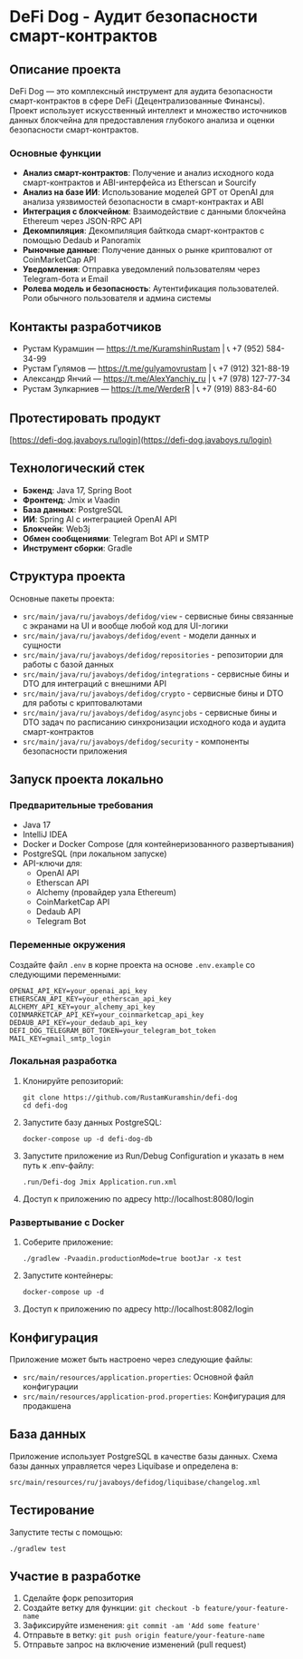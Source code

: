 # DeFi Dog - Аудит безопасности смарт-контрактов

## Описание проекта

DeFi Dog — это комплексный инструмент для аудита безопасности смарт-контрактов в сфере DeFi (Децентрализованные Финансы). Проект использует искусственный интеллект и множество источников данных блокчейна для предоставления глубокого анализа и оценки безопасности смарт-контрактов.

### Основные функции

- **Анализ смарт-контрактов**: Получение и анализ исходного кода смарт-контрактов и ABI-интерфейса из Etherscan и Sourcify
- **Анализ на базе ИИ**: Использование моделей GPT от OpenAI для анализа уязвимостей безопасности в смарт-контрактах и ABI
- **Интеграция с блокчейном**: Взаимодействие с данными блокчейна Ethereum через JSON-RPC API 
- **Декомпиляция**: Декомпиляция байткода смарт-контрактов с помощью Dedaub и Panoramix
- **Рыночные данные**: Получение данных о рынке криптовалют от CoinMarketCap API
- **Уведомления**: Отправка уведомлений пользователям через Telegram-бота и Email
- **Ролева модель и безопасность**: Аутентификация пользователей. Роли обычного пользователя и админа системы

## Контакты разработчиков

- Рустам Курамшин — https://t.me/KuramshinRustam | 📞 +7 (952) 584-34-99
- Рустам Гулямов — https://t.me/gulyamovrustam | 📞 +7 (912) 321-88-19
- Александр Янчий — https://t.me/AlexYanchiy_ru | 📞 +7 (978) 127-77-34
- Рустам Зулкарниев — https://t.me/WerderR | 📞 +7 (919) 883-84-60

## Протестировать продукт

[https://defi-dog.javaboys.ru/login](https://defi-dog.javaboys.ru/login)

## Технологический стек

- **Бэкенд**: Java 17, Spring Boot
- **Фронтенд**: Jmix и Vaadin
- **База данных**: PostgreSQL
- **ИИ**: Spring AI с интеграцией OpenAI API
- **Блокчейн**: Web3j
- **Обмен сообщениями**: Telegram Bot API и SMTP
- **Инструмент сборки**: Gradle

## Структура проекта

Основные пакеты проекта:

- `src/main/java/ru/javaboys/defidog/view` - сервисные бины связанные с экранами на UI и вообще любой код для UI-логики
- `src/main/java/ru/javaboys/defidog/event` - модели данных и сущности
- `src/main/java/ru/javaboys/defidog/repositories` - репозитории для работы с базой данных
- `src/main/java/ru/javaboys/defidog/integrations` - сервисные бины и DTO для интеграций с внешними API
- `src/main/java/ru/javaboys/defidog/crypto` - сервисные бины и DTO для работы с криптовалютами
- `src/main/java/ru/javaboys/defidog/asyncjobs` - сервисные бины и DTO задач по расписанию синхронизации исходного кода и аудита смарт-контрактов 
- `src/main/java/ru/javaboys/defidog/security` - компоненты безопасности приложения

## Запуск проекта локально

### Предварительные требования

- Java 17
- IntelliJ IDEA
- Docker и Docker Compose (для контейнеризованного развертывания)
- PostgreSQL (при локальном запуске)
- API-ключи для:
  - OpenAI API
  - Etherscan API
  - Alchemy (провайдер узла Ethereum)
  - CoinMarketCap API
  - Dedaub API
  - Telegram Bot

### Переменные окружения

Создайте файл `.env` в корне проекта на основе `.env.example` со следующими переменными:

```
OPENAI_API_KEY=your_openai_api_key
ETHERSCAN_API_KEY=your_etherscan_api_key
ALCHEMY_API_KEY=your_alchemy_api_key
COINMARKETCAP_API_KEY=your_coinmarketcap_api_key
DEDAUB_API_KEY=your_dedaub_api_key
DEFI_DOG_TELEGRAM_BOT_TOKEN=your_telegram_bot_token
MAIL_KEY=gmail_smtp_login
```

### Локальная разработка

1. Клонируйте репозиторий:
   ```shell
   git clone https://github.com/RustamKuramshin/defi-dog
   cd defi-dog
   ```

2. Запустите базу данных PostgreSQL:
   ```shell
   docker-compose up -d defi-dog-db
   ```

3. Запустите приложение из Run/Debug Configuration и указать в нем путь к .env-файлу:
   ```
   .run/Defi-dog Jmix Application.run.xml
   ```

4. Доступ к приложению по адресу http://localhost:8080/login

### Развертывание с Docker

1. Соберите приложение:
   ```
   ./gradlew -Pvaadin.productionMode=true bootJar -x test
   ```

2. Запустите контейнеры:
   ```
   docker-compose up -d
   ```

3. Доступ к приложению по адресу http://localhost:8082/login

## Конфигурация

Приложение может быть настроено через следующие файлы:

- `src/main/resources/application.properties`: Основной файл конфигурации
- `src/main/resources/application-prod.properties`: Конфигурация для продакшена

## База данных

Приложение использует PostgreSQL в качестве базы данных. Схема базы данных управляется через Liquibase и определена в:

```
src/main/resources/ru/javaboys/defidog/liquibase/changelog.xml
```

## Тестирование

Запустите тесты с помощью:

```
./gradlew test
```

## Участие в разработке

1. Сделайте форк репозитория
2. Создайте ветку для функции: `git checkout -b feature/your-feature-name`
3. Зафиксируйте изменения: `git commit -am 'Add some feature'`
4. Отправьте в ветку: `git push origin feature/your-feature-name`
5. Отправьте запрос на включение изменений (pull request)
